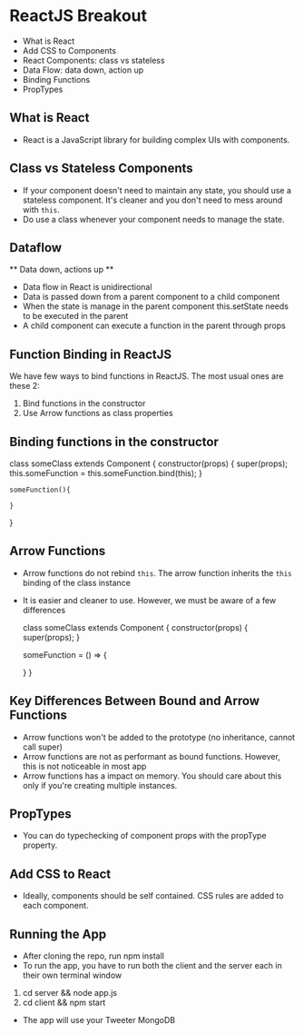 # ReactJS Breakout

- What is React
- Add CSS to Components
- React Components: class vs stateless
- Data Flow: data down, action up
- Binding Functions
- PropTypes

## What is React

- React is a JavaScript library for building complex UIs with components.

## Class vs Stateless Components

- If your component doesn't need to maintain any state, you should use a stateless component. It's cleaner and you don't need to mess around with `this`.
- Do use a class whenever your component needs to manage the state.

## Dataflow

** Data down, actions up **

- Data flow in React is unidirectional
- Data is passed down from a parent component to a child component
- When the state is manage in the parent component this.setState needs to be executed in the parent
- A child component can execute a function in the parent through props

## Function Binding in ReactJS

We have few ways to bind functions in ReactJS. The most usual ones are these 2:

1. Bind functions in the constructor
2. Use Arrow functions as class properties

## Binding functions in the constructor

class someClass extends Component {
constructor(props) {
super(props);
this.someFunction = this.someFunction.bind(this);
}

    someFunction(){

    }

}

## Arrow Functions

- Arrow functions do not rebind `this`. The arrow function inherits the `this` binding of the class instance
- It is easier and cleaner to use. However, we must be aware of a few differences

  class someClass extends Component {
  constructor(props) {
  super(props);
  }

  someFunction = () => {

  }
  }

## Key Differences Between Bound and Arrow Functions

- Arrow functions won't be added to the prototype (no inheritance, cannot call super)
- Arrow functions are not as performant as bound functions. However, this is not noticeable in most app
- Arrow functions has a impact on memory. You should care about this only if you're creating multiple instances.

## PropTypes

- You can do typechecking of component props with the propType property.

## Add CSS to React

- Ideally, components should be self contained. CSS rules are added to each component.

## Running the App

- After cloning the repo, run npm install
- To run the app, you have to run both the client and the server each in their own terminal window

1.  cd server && node app.js
2.  cd client && npm start

- The app will use your Tweeter MongoDB
